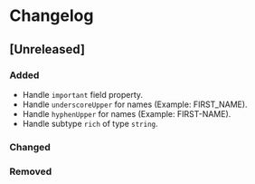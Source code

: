 # Changelog

## [Unreleased]

### Added
- Handle `important` field property.
- Handle `underscoreUpper` for names (Example: FIRST_NAME).
- Handle `hyphenUpper` for names (Example: FIRST-NAME).
- Handle subtype `rich` of type `string`.

### Changed

### Removed
